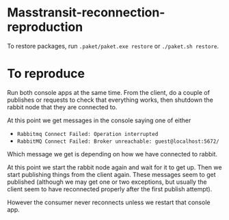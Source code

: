 # Masstransit-reconnection-reproduction

To restore packages, run `.paket/paket.exe restore` or `./paket.sh restore`.

# To reproduce
Run both console apps at the same time. From the client, do a couple 
of publishes or requests to check that everything works, then shutdown the rabbit 
node that they are connected to.

At this point we get messages in the console saying one of either
* `Rabbitmq Connect Failed: Operation interrupted`
* `RabbitMQ Connect Failed: Broker unreachable: guest@localhost:5672/`

Which message we get is depending on how we have connected to rabbit.

At this point we start the rabbit node again and wait for it to get up. 
Then we start publishing things from the client again. These messages seem to get 
published (although we may get one or two exceptions, but usually the client seem to have
reconnected properly after the first publish attempt). 

However the consumer never reconnects unless we restart that console app.
